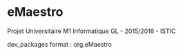 # eMaestro
Projet Universitaire M1 Informatique GL - 2015/2016 - ISTIC

dev_packages format : org.eMaestro